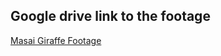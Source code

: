 ## Google drive link to the footage 
[Masai Giraffe Footage](https://drive.google.com/drive/folders/1x_0zH1N4bfDxzE70hmja9m2de-LtgwsX?usp=drive_link)
